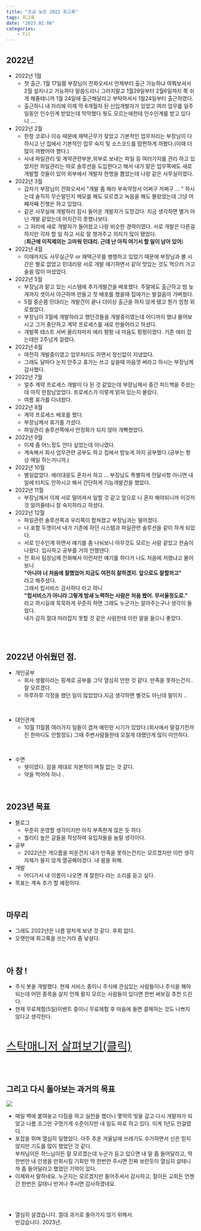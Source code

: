 ```yaml
---
title: "조금 늦은 2022 회고록"
tags: 회고록
date: "2023.02.08"
categories: 
    - Til
---
```


## 2022년
- 2022년 1월
    - 첫 출근. 1월 17일쯤 부장님이 전화오셔서 언제부터 출근 가능하냐 여쭤보셔서 2월 설지나고 가능하다 말씀드리니 그러지말고 1월29일부터 2월6일까지 쭉 쉬게 해줄테니까 1월 24일에 출근해달라고 부탁하셔서 1월24일부터 출근하였다.<br>
    - 출근하니 내 자리에 이제 막 6개월차 된 신입개발자가 있었고 여러 업무를 일주일동안 인수인계 받았는데 막막했다.뭣도 모르는애한테 인수인계를 받고 있다니 .... <br>
- 2022년 2월
    - 한창 코로나 이슈 때문에 재택근무가 잦았고 기본적인 업무처리는 부장님이 다 하시고 난 집에서 기본적인 업무 숙지 및 소스코드를 맘편하게 까봤다.(이때 더 많이 까봤어야 했다.)
    - 사내 파일관리 및 계약관련부분,외부로 보내는 파일 등 여러가지를 관리 하고 있었지만 파일관리는 따로 솔루션을 도입한다고 해서 내가 맡은 업무쪽에도 새로 개발할 것들이 있어 외부에서 개발자 한명을 뽑았는데 나랑 같은 사무실이였다.
- 2022년 3월
    - 갑자기 부장님이 전화오셔서 "개발 좀 해라 부속약정서 어쩌구 저쩌구 ... " 하시는데 솔직히 무슨말인지 메모를 해도 모르겠고 녹음을 해도 몰랐었는데 그냥 어째저째 진행은 하고 있었다.
    - 같은 사무실에 개발하러 잠시 들어온 개발자가 도망갔다. 지금 생각하면 별거 아닌 개발 같았는데 어지간히 못했나보다.
    - 그 자리에 새로 개발자가 들어왔고 나랑 비슷한 경력이였다. 서로 개발은 다른걸 하지만 각자 할 일 하고 서로 잘 챙겨주고 의지가 많이 됐었다.<br>(**최근에 이직제의는 고마워 민대리. 근데 난 아직 여기서 할 일이 남아 있어**)
- 2022년 4월
    - 이때까지도 사무실근무 or 재택근무를 병행하고 있었기 때문에 부장님과 볼 시간은 별로 없었고 민대리랑 서로 개발 얘기하면서 같이 맛있는 것도 먹으러 가고 술을 많이 마셨었다.
- 2022년 5월
    - 부장님과 맡고 있는 시스템에 추가개발건을 배포했다. 주말에도 출근하고 밤 늦게까지 셋이서 야근하며 만들고 첫 배포를 했을때 집에가는 발걸음이 가벼웠다.
    - 5월 중순쯤 민대리는 개발건이 끝나 더이상 출근을 하지 않게 됐고 뭔가 엄청 외로웠었다.
    - 부장님이 3월에 개발하라고 했던것들을 개발중이였는데 어디까지 했냐 물어보시고 그거 중단하고 계약 프로세스를 새로 만들어라고 하셨다.
    - 개발쪽 테스트 서버 올리자마자 에러 펑펑 내 마음도 펑펑이였다. 기존 에러 잡는데만 2주넘게 걸렸다.
- 2022년 6월
    - 여전히 개발중이였고 업무처리도 하면서 정신없이 지냈었다.
    - 그래도 달마다 눈치 안주고 휴가는 쓰고 싶을때 마음껏 써라고 하시는 부장님께 감사했다.
- 2022년 7월
    - 얼추 계약 프로세스 개발이 다 된 것 같았는데 부장님께서 중간 피드백을 주셨는데 아직 한참남았었다. 프로세스가 이렇게 얽혀 있는지 몰랐다.
    - 여름 휴가를 다녀왔다.
- 2022년 8월
    - 계약 프로세스 배포를 했다.
    - 부장님께서 휴가를 가셨다.
    - 파일관리 솔루션쪽에서 안정화가 되지 않아 개빡쳤었다.
- 2022년 9월
    - 이제 좀 어느정도 안다 싶었는데 아니였다.
    - 계속해서 회사 업무관련 공부도 하고 집에서 밤늦게 까지 공부했다.(공부는 항상 매일 하는거니까.)
- 2022년 10월
    - 별일없었다. 에러대응도 혼자서 하고 ... 부장님도 특별하게 전달사항 아니면 내 일에 터치도 안하시고 해서 간단하게 기능개발건을 했었다.
- 2022년 11월
    - 부장님께서 이제 서로 떨어져서 일할 것 같고 앞으로 니 혼자 해야되니까 이것저것 알려줄테니 잘 숙지하라고 하셨다.
- 2022년 12월
    - 파일관련 솔루션쪽과 우리쪽이 합쳐졌고 부장님과는 떨어졌다.
    - 나 포함 두명이서 내가 기존에 하던 시스템과 파일관련 솔루션을 같이 하게 되었다.
    - 서로 인수인계 하면서 얘기를 좀 나눠보니 아무것도 모르는 사람 같았고 한숨이 나왔다. 입사하고 공부를 거의 안했댄다.
    - 전 회사 팀장님께 전화해서 이런저런 얘기를 하다가 나도 처음에 저랬냐고 물어보니 <br>**"아니야 너 처음에 잘했었어 지금도 여전히 잘하겠지. 앞으로도 잘할꺼고"**<br>라고 해주셨다.<br> 그래서 립서비스 감사하다 라고 하니 <br>**"립서비스가 아니라 그렇게 밤새 노력하는 사람은 처음 봤어. 무서울정도로."**<br>라고 하시길래 묵묵하게 꾸준히 하면 그래도 누군가는 알아주는구나 생각이 들었다.<br>
    내가 감히 절대 따라잡지 못할 것 같은 사람한테 이런 말을 들으니 좋았다.

<br>
<br>

## 2022년 아쉬웠던 점.

- 개인공부
    - 회사 생활이라는 핑계로 공부를 그닥 열심히 안한 것 같다. 만족을 못하는건지.. 잘 모르겠다.
    - 하루하루 걱정을 했던 일이 많았었다.지금 생각하면 별것도 아닌데 말이지 ..<br>
<br>

- 대인관계
    - 10월 11월쯤 여러가지 일들이 겹쳐 예민한 시기가 있었다.(회사에서 말걸기전까진 한마디도 안할정도) 그때 주변사람들한테 모질게 대했던게 많이 미안하다.

<br>

- 수면
    - 쉣이였다. 잠을 제대로 자본적이 며칠 없는 것 같다.
    - 약을 먹어야 하나 .

<br>

## 2023년 목표
- 블로그
    - 꾸준히 운영할 생각이지만 아직 부족한게 많은 듯 하다.
    - 퀄리티 높은 글들을 작성하여 유입자들을 늘릴 생각이다.
- 공부
    - 2022년은 게으름을 피운건지 내가 만족을 못하는건지는 모르겠지만 이런 생각 자체가 들지 않게 열공해야겠다. 내 꿈을 위해.
- 개발
    - 어디가서 내 이름이 나오면 걔 잘한다 라는 소리를 듣고 싶다.
- 목표는 계속 추가 할 예정이다.

<br>

## 마무리
- 그래도 2022년은 나름 알차게 보낸 것 같다. 후회 없다.
- 오랫만에 회고록을 쓰는거라 좀 낯설다.

<br>

## 아 참 !
- 주식 봇을 개발했다. 현재 서비스 중이니 주식에 관심있는 사람들이나 주식을 해야 되는데 어떤 종목을 살지 언제 팔지 모르는 사람들이 있다면 한번 써보길 추천 드린다. 
- 현재 무료체험(5일)이벤트 중이니 무료체험 후 마음에 들면 결제하는 것도 나쁘지 않다고 생각한다.
<br>

<a href="https://stockmgr.oopy.io/" target="_blank" style="font-size: 30px">스탁매니저 살펴보기(클릭)</a>

<br>
<br>


## 그리고 다시 돌아보는 과거의 목표

![](/assets/images/2023-00000.jpg)

- 매일 벽에 붙여놓고 다짐을 하고 실천을 했더니 몇억의 빚을 갚고 다시 개발자가 되었고 나름 조그만 구멍가게 수준이지만 내 일도 따로 하고 있다. 이게 1년도 안걸렸다. 
- 포잡을 뛰며 열심히 일했었다. 아주 추운 겨울날에 쓰레기도 수거하면서 신은 믿지 않지만 기도를 많이 했었던 것 같다. <br>부처님이든 하느님이든 잘 모르겠는데 누군가 듣고 있으면 내 말 좀 들어달라고, 딱 한번만 내 인생을 만회시킬 기회만 딱 한번만 주시면 진짜 보란듯이 열심히 살테니까 좀 들어달라고 했었던 기억이 있다.
- 이제와서 말하네요. 누군지는 모르겠지만 들어주셔서 감사하고, 절이든 교회든 언젠간 한번은 갈테니 반겨나 주시면 감사하겠네요.

<br>
<br>

- 열심히 살겠습니다. 절대 과거로 돌아가지 않기 위해서. <br> 반갑습니다. 2023년.